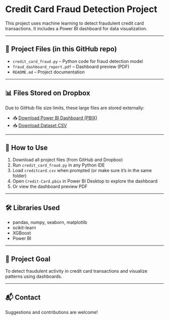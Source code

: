 # Credit Card Fraud Detection Project

This project uses machine learning to detect fraudulent credit card transactions. It includes a Power BI dashboard for data visualization.

---

## 📁 Project Files (in this GitHub repo)

- `credit_card_fraud.py` – Python code for fraud detection model
- `fraud_dashboard_report.pdf` – Dashboard preview (PDF)
- `README.md` – Project documentation

---

## 📊 Files Stored on Dropbox

Due to GitHub file size limits, these large files are stored externally:

- 📥 [Download Power BI Dashboard (PBIX)](https://www.dropbox.com/scl/fi/e3b72302n2nur3g3mbk4e/Credit-Card.pbix?rlkey=krj201ezop3dawop58zwg5tvp&st=51o78de2&dl=0)
- 📥 [Download Dataset CSV](https://www.dropbox.com/scl/fi/ptu4k87i30i85fc5180wy/creditcard.csv?rlkey=brk4pt45dylq6m5ryujt8mccc&st=cklntk6x&dl=0)

---

## 🚀 How to Use

1. Download all project files (from GitHub and Dropbox)
2. Run `credit_card_fraud.py` in any Python IDE
3. Load `creditcard.csv` when prompted (or make sure it’s in the same folder)
4. Open `Credit-Card.pbix` in Power BI Desktop to explore the dashboard
5. Or view the dashboard preview PDF

---

## 🛠 Libraries Used

- pandas, numpy, seaborn, matplotlib
- scikit-learn
- XGBoost
- Power BI

---

## 🧠 Project Goal

To detect fraudulent activity in credit card transactions and visualize patterns using dashboards.

---

## 📬 Contact

Suggestions and contributions are welcome!
